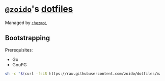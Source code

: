 # [`@zoido`](https://github.com/zoido)'s [dotfiles](https://dotfiles.github.io/)

Managed by [`chezmoi`](https://www.chezmoi.io/)

## Bootstrapping

Prerequisites:

- Go
- GnuPG

```sh
sh -c "$(curl -fsLS https://raw.githubusercontent.com/zoido/dotfiles/main/bootstrap.sh)"
```
